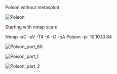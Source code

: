 Poison without metasploit

![Poison](https://user-images.githubusercontent.com/55708909/91841738-7adcbb80-ec70-11ea-9770-71c82f4ee83a.png)

Starting with nmap scan:

Nmap -sC -sV -T4 -A -O -oA Poison -p- 10.10.10.84


![Poison_port_80](https://user-images.githubusercontent.com/55708909/91856007-9604f680-ec83-11ea-9f38-4da1a423dab1.png)

![Poison_part_1](https://user-images.githubusercontent.com/55708909/91856026-9d2c0480-ec83-11ea-8ae0-1c4f28344100.png)

![Poison_part_2](https://user-images.githubusercontent.com/55708909/91856019-9b624100-ec83-11ea-9f67-830e8606dbf9.png)
